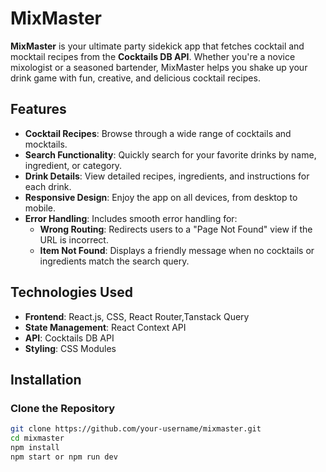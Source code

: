 # MixMaster

**MixMaster** is your ultimate party sidekick app that fetches cocktail and mocktail recipes from the **Cocktails DB API**. Whether you're a novice mixologist or a seasoned bartender, MixMaster helps you shake up your drink game with fun, creative, and delicious cocktail recipes.

## Features

- **Cocktail Recipes**: Browse through a wide range of cocktails and mocktails.
- **Search Functionality**: Quickly search for your favorite drinks by name, ingredient, or category.
- **Drink Details**: View detailed recipes, ingredients, and instructions for each drink.
- **Responsive Design**: Enjoy the app on all devices, from desktop to mobile.
- **Error Handling**: Includes smooth error handling for:
  - **Wrong Routing**: Redirects users to a "Page Not Found" view if the URL is incorrect.
  - **Item Not Found**: Displays a friendly message when no cocktails or ingredients match the search query.

## Technologies Used

- **Frontend**: React.js, CSS, React Router,Tanstack Query
- **State Management**: React Context API
- **API**: Cocktails DB API
- **Styling**: CSS Modules

## Installation

### Clone the Repository

```bash
git clone https://github.com/your-username/mixmaster.git
cd mixmaster
npm install
npm start or npm run dev
